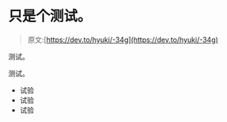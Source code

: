 # 只是个测试。

> 原文:[https://dev.to/hyuki/-34g](https://dev.to/hyuki/-34g)

测试。

测试。

*   试验
*   试验
*   试验